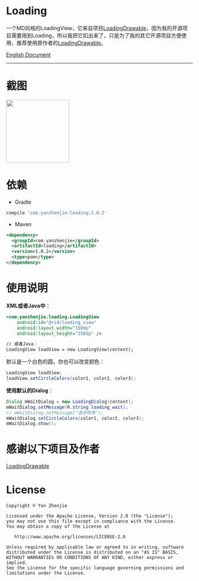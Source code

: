 # Loading

一个MD风格的LoadingView，它来自项目[LoadingDrawable](https://github.com/dinuscxj/LoadingDrawable)，因为我的开源项目需要用到Loading，所以我把它扣出来了，只是为了我的其它开源项目方便使用，推荐使用原作者的[LoadingDrawable](https://github.com/dinuscxj/LoadingDrawable)。

[English Document](./README.md)  

----

# 截图
<image src="./image/1.gif" width="170px"/>

# 依赖
* Gradle
```groovy
compile 'com.yanzhenjie:loading:1.0.2'
```

* Maven
```xml
<dependency>
  <groupId>com.yanzhenjie</groupId>
  <artifactId>loading</artifactId>
  <version>1.0.2</version>
  <type>pom</type>
</dependency>
```

# 使用说明

**XML或者Java中**：  
```xml
<com.yanzhenjie.loading.LoadingView
    android:id="@+id/loading_view"
    android:layout_width="150dp"
    android:layout_height="150dp" />

// 或者Java：
LoadingView loadView = new LoadingView(context);
```

默认是一个白色的圆，你也可以改变颜色：    
```java
LoadingView loadView;
loadView.setCircleColors(color1, color2, color3);
```

**使用默认的Dialog**：  
```java
Dialog mWaitDialog = new LoadingDialog(context);
mWaitDialog.setMessage(R.string.loading_wait);
// mWaitDialog.setMessage("请求稍等");
mWaitDialog.setCircleColors(color1, color2, color3);
mWaitDialog.show();
```

# 感谢以下项目及作者
[LoadingDrawable](https://github.com/dinuscxj/LoadingDrawable)

# License
```text
Copyright © Yan Zhenjie

Licensed under the Apache License, Version 2.0 (the "License");
you may not use this file except in compliance with the License.
You may obtain a copy of the License at

   http://www.apache.org/licenses/LICENSE-2.0

Unless required by applicable law or agreed to in writing, software
distributed under the License is distributed on an "AS IS" BASIS,
WITHOUT WARRANTIES OR CONDITIONS OF ANY KIND, either express or implied.
See the License for the specific language governing permissions and
limitations under the License.
```